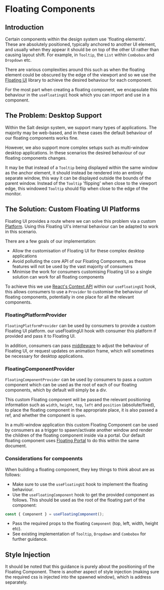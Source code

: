 # Floating Components

## Introduction

Certain components within the design system use 'floating elements'. These are absolutely positioned, typically anchored to another UI element, and usually when they appear it should be on top of the other UI rather than causing layout shift. For example, in `Tooltip`, the `List` within `Combobox` and `Dropdown` etc.

There are various complexities around this such as when the floating element could be obscured by the edge of the viewport and so we use the [Floating UI](https://floating-ui.com/) library to achieve the desired behaviour for each component.

For the most part when creating a floating component, we encapsulate this behaviour in the `useFloatingUI` hook which you can import and use in a component.

## The Problem: Desktop Support

Within the Salt design system, we support many types of applications. The majority may be web-based, and in these cases the default behaviour of our floating components works fine.

However, we also support more complex setups such as multi-window desktop applications. In these scenarios the desired behaviour of our floating components changes.

It may be that instead of a `Tooltip` being displayed within the same window as the anchor element, it should instead be rendered into an entirely separate window, this way it can be displayed outside the bounds of the parent window. Instead of the `Tooltip` 'flipping' when close to the viewport edge, this windowed `Tooltip` should flip when close to the edge of the monitor.

## The Solution: Custom Floating UI Platforms

Floating UI provides a route where we can solve this problem via a custom [Platform](https://floating-ui.com/docs/platform). Using this Floating UI's internal behaviour can be adapted to work in this scenario.

There are a few goals of our implementation:

- Allow the customisation of Floating UI for these complex desktop applications
- Avoid polluting the core API of our Floating Components, as these features will not be used by the vast majority of consumers
- Minimise the work for consumers customising Floating UI so a single solution can work for all floating components

To achieve this we use [React's Context API](https://react.dev/reference/react/useContext) within our `useFloatingUI` hook, this allows consumers to use a `Provider` to customise the behaviour of floating components, potentially in one place for all the relevant components.

### FloatingPlatformProvider

`FloatingPlatformProvider` can be used by consumers to provide a custom Floating UI platform. our useFloatingUI hook with consumer this platform if provided and pass it to Floating UI.

In addition, consumers can pass [middleware](https://floating-ui.com/docs/middleware) to adjust the behaviour of Floating UI, or request updates on animation frame, which will sometimes be necessary for desktop applications.

### FloatingComponentProvider

`FloatingComponentProvider` can be used by consumers to pass a custom component which can be used as the root of each of our floating components, which by default will simply be a div.

This custom Floating component will be passed the relevant positioning information such as `width`, `height`, `top`, `left` and `position` (absolute/fixed), to place the floating component in the appropriate place, it is also passed a ref, and whether the component is `open`.

In a multi-window application this custom Floating Component can be used by consumers as a trigger to spawn/activate another window and render the children of the floating component inside via a portal. Our default floating component uses [Floating Portal](https://floating-ui.com/docs/floatingportal#floatingportal) to do this within the same document.

### Considerations for compoennts

When building a floating component, they key things to think about are as follows:

- Make sure to use the `useFloatingUI` hook to implement the floating behaviour.
- Use the `useFloatingComponent` hook to get the provided component as follows. This should be used as the root of the floating part of the component:

```jsx
const { Component } = useFloatingComponent();
```

- Pass the required props to the floating `Component` (top, left, width, height etc).
- See existing implementation of `Tooltip`, `Dropdown` and `Combobox` for further guidance.

## Style Injection

It should be noted that this guidance is purely about the positioning of the Floating Component. There is another aspect of style injection (making sure the required css is injected into the spawned window), which is address separately.
